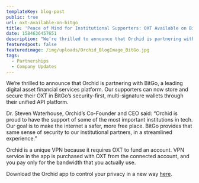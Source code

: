 ```yaml
---
templateKey: blog-post
public: true
url: oxt-available-on-bitgo
title: 'Peace of Mind for Institutional Supporters: OXT Available on BitGo'
date: 1584636457651
description: "We’re thrilled to announce that Orchid is partnering with BitGo, a leading digital asset financial services platform."
featuredpost: false
featuredimage: /img/uploads/Orchid_BlogImage_BitGo.jpg
tags:
  - Partnerships
  - Company Updates
---
```

We’re thrilled to announce that Orchid is partnering with BitGo, a leading digital asset financial services platform. Our supporters can now store and secure their OXT in BitGo’s security-first, multi-signature wallets through their unified API platform.

Dr. Steven Waterhouse, Orchid’s Co-Founder and CEO said: “Orchid is proud to have the support of some of the most important institutions in tech. Our goal is to make the internet a safer, more free place. BitGo provides that same sense of security to our institutional partners, in a streamlined experience.”

Orchid is a unique VPN because it requires OXT to fund an account. VPN service in the app is purchased with OXT from the connected account, and you pay only for the bandwidth that you actually use. 

Download the Orchid app to control your privacy in a new way [here](https://www.orchid.com/download).


